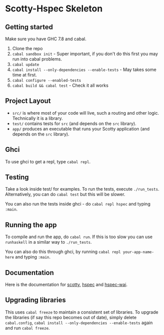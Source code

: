 # Scotty-Hspec Skeleton

## Getting started

Make sure you have GHC 7.8 and cabal.

1. Clone the repo
2. `cabal sandbox init` - Super important, if you don't do this first you may run into cabal problems.
3. `cabal update`
4. `cabal install --only-dependencies --enable-tests` - May takes some time at first.
5. `cabal configure --enabled-tests`
6. `cabal build && cabal test` - Check it all works

## Project Layout

* `src/` is where most of your code will live, such a routing and other logic. Technically it is a library.
* `test/` contains tests for `src` (and depends on the `src` library).
* `app/` produces an executable that runs your Scotty application (and depends on the `src` library).

## Ghci

To use ghci to get a repl, type `cabal repl`.

## Testing

Take a look inside test/ for examples. To run the tests, execute `./run_tests`. Alternatively, you can do `cabal test` but this will be slower.

You can also run the tests inside ghci - do `cabal repl hspec` and typing `:main`.

## Running the app

To compile and run the app, do `cabal run`. If this is too slow you can use `runhaskell` in a similar way to `./run_tests`.

You can also do this through ghci, by running `cabal repl your-app-name-here` and typing `:main`.

## Documentation

Here is the documentation for [scotty](http://hackage.haskell.org/package/scotty), [hspec](http://hspec.github.io/index.html) and [hspec-wai](https://hackage.haskell.org/package/hspec-wai-0.6.3/docs/Test-Hspec-Wai.html).

## Upgrading libraries

This uses `cabal freeze` to maintain a consistent set of libraries. To upgrade the libraries (if say this repo becomes out of date), simply delete `cabal.config`, `cabal install --only-dependencies --enable-tests` again  and run `cabal freeze`.
